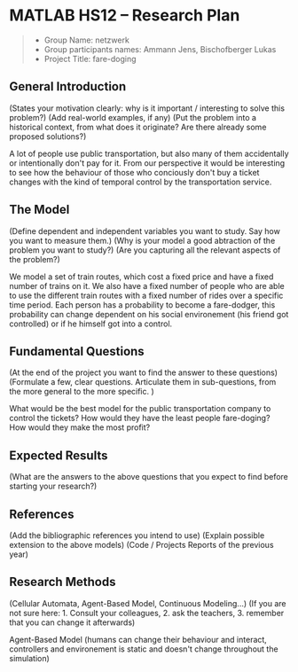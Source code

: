 # MATLAB HS12 – Research Plan

> * Group Name: netzwerk
> * Group participants names: Ammann Jens, Bischofberger Lukas
> * Project Title: fare-doging

## General Introduction

(States your motivation clearly: why is it important / interesting to solve this problem?)
(Add real-world examples, if any)
(Put the problem into a historical context, from what does it originate? Are there already some proposed solutions?)

A lot of people use public transportation, but also many of them accidentally or intentionally
don't pay for it. From our perspective it would be interesting to see how the behaviour of those who conciously don't buy a ticket changes with the kind of temporal control by the transportation service. 

## The Model

(Define dependent and independent variables you want to study. Say how you want to measure them.) (Why is your model a good abtraction of the problem you want to study?) (Are you capturing all the relevant aspects of the problem?)

We model a set of train routes, which cost a fixed price and have a fixed number of trains on it. We also have a fixed number of people who are able to use the different train routes with a fixed number of rides over a specific time period. Each person has a probability to become a fare-dodger, this probability can change dependent on his social environement (his friend got controlled) or if he himself got into a control.

## Fundamental Questions

(At the end of the project you want to find the answer to these questions)
(Formulate a few, clear questions. Articulate them in sub-questions, from the more general to the more specific. )

What would be the best model for the public transportation company to control the tickets?
How would they have the least people fare-doging?
How would they make the most profit?


## Expected Results

(What are the answers to the above questions that you expect to find before starting your research?)


## References 

(Add the bibliographic references you intend to use)
(Explain possible extension to the above models)
(Code / Projects Reports of the previous year)


## Research Methods

(Cellular Automata, Agent-Based Model, Continuous Modeling...) (If you are not sure here: 1. Consult your colleagues, 2. ask the teachers, 3. remember that you can change it afterwards)

Agent-Based Model (humans can change their behaviour and interact, controllers and environement is static and doesn't change throughout the simulation)
